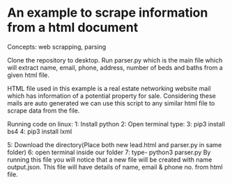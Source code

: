 # An example to scrape information from a html document
Concepts: web scrapping, parsing

Clone the repository to desktop.
Run parser.py which is the main file which will extract name, email, phone, address, number of beds and baths from a given html file.

HTML file used in this example is a real estate networking website mail which has information of a potential property for sale. Considering these mails are auto generated we can use this script to any similar html file to scrape data from the file.


Running code on linux:
1: Install python
2: Open terminal
type:
3: pip3 install bs4
4: pip3 install lxml

5: Download the directory(Place both new lead.html and parser.py in same folder)
6: open terminal inside our folder
7: type- python3 parser.py
By running this file you will notice that a new file will be created with name output.json. This file will have details of name, email & phone no. from html file.
